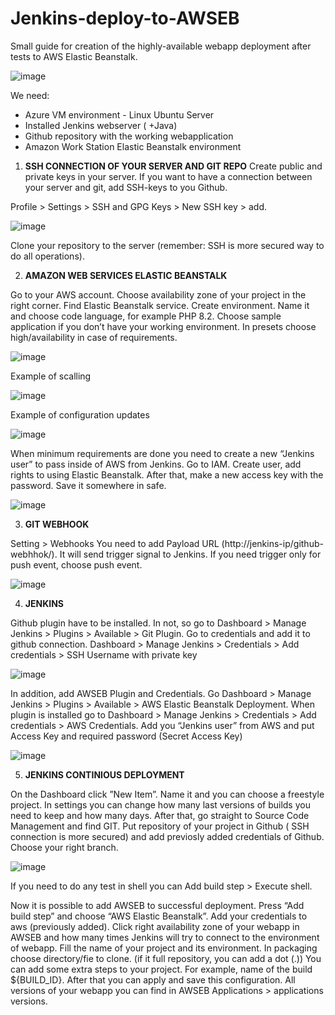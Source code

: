 # Jenkins-deploy-to-AWSEB
Small guide for creation of the highly-available webapp deployment after tests to AWS Elastic Beanstalk.

![image](https://github.com/MrEkoebve/Jenkins-deploy-to-AWSEB/assets/74951744/be9f79fe-08fb-4457-9496-3c2e2c45603d)

We need:
- Azure VM environment - Linux Ubuntu Server
- Installed Jenkins webserver ( +Java)
- Github repository with the working webapplication
- Amazon Work Station Elastic Beanstalk environment

1. **SSH CONNECTION OF YOUR SERVER AND GIT REPO** 
Create public and private keys in your server. If you want to have a connection between your server and git, add SSH-keys to you Github.

Profile > Settings > SSH and GPG Keys > New SSH key > add. 

![image](https://github.com/MrEkoebve/Jenkins-deploy-to-AWSEB/assets/74951744/6aef437d-b12c-4fce-9327-5b75ca81e0f1)

Clone your repository to the server (remember: SSH is more secured way to do all operations). 

2. **AMAZON WEB SERVICES ELASTIC BEANSTALK**

Go to your AWS account. Choose availability zone of your project in the right corner. Find Elastic Beanstalk service. Create environment. Name it and choose code language, for example PHP 8.2. Choose sample application if you don’t have your working environment. In presets choose high/availability in case of requirements.

![image](https://github.com/MrEkoebve/Jenkins-deploy-to-AWSEB/assets/74951744/26094dfb-c578-4ec0-b082-383168f40b03)
 
Example of scalling
 
![image](https://github.com/MrEkoebve/Jenkins-deploy-to-AWSEB/assets/74951744/df752db4-c4dc-4704-824b-2d0215ed01e1)

Example of configuration updates

![image](https://github.com/MrEkoebve/Jenkins-deploy-to-AWSEB/assets/74951744/8c07796e-8a56-4404-ad18-8abf3fbdb6bb)

When minimum requirements are done you need to create a new “Jenkins user” to pass inside of AWS from Jenkins. Go to IAM. Create user, add rights to using Elastic Beanstalk. After that, make a new access key with the password. Save it somewhere in safe.

![image](https://github.com/MrEkoebve/Jenkins-deploy-to-AWSEB/assets/74951744/3824ab1a-9bdd-4aa2-a9ae-ca95f0fdad64)


3. **GIT WEBHOOK**

Setting > Webhooks
You need to add Payload URL (http://jenkins-ip/github-webhhok/). It will send trigger signal to Jenkins. If you need trigger only for push event, choose push event. 

![image](https://github.com/MrEkoebve/Jenkins-deploy-to-AWSEB/assets/74951744/eaa85f96-22e5-460c-bef5-2e9330ed241f)

4. **JENKINS**

Github plugin have to be installed. In not, so go to Dashboard > Manage Jenkins > Plugins > Available > Git Plugin. Go to credentials and add it to github connection. Dashboard > Manage Jenkins > Credentials > Add credentials > SSH Username with private key

![image](https://github.com/MrEkoebve/Jenkins-deploy-to-AWSEB/assets/74951744/1c70687e-4ddb-47e7-8488-441aa0f57454)

In addition, add AWSEB Plugin and Credentials. Go Dashboard > Manage Jenkins > Plugins > Available > AWS Elastic Beanstalk Deployment. When plugin is installed go to Dashboard > Manage Jenkins > Credentials > Add credentials > AWS Credentials. Add you “Jenkins user” from AWS and put Access Key and required password (Secret Access Key)

![image](https://github.com/MrEkoebve/Jenkins-deploy-to-AWSEB/assets/74951744/953487f5-34bf-4497-b8dc-01c878fc8476)

5. **JENKINS CONTINIOUS DEPLOYMENT**

On the Dashboard click ”New Item”. Name it and you can choose a freestyle project. In settings you can change how many last versions of builds you need to keep and how many days. After that, go straight to Source Code Management and find GIT. Put repository of your project in Github ( SSH connection is more secured) and add previosly added credentials of Github. Choose your right branch.

![image](https://github.com/MrEkoebve/Jenkins-deploy-to-AWSEB/assets/74951744/942d6017-4f4d-49fd-81d9-25c5e1fa5d92)

If you need to do any test in shell you can Add build step > Execute shell. 

Now it is possible to add AWSEB to successful deployment. Press “Add build step” and choose “AWS Elastic Beanstalk”. Add your credentials to aws (previously added). Click right availability zone of your webapp in AWSEB and how many times Jenkins will try to connect to the environment of webapp. Fill the name of your project and its environment. In packaging choose directory/fie to clone. (if it full repository, you can add a dot (.)) You can add some extra steps to your project. For example, name of the build ${BUILD_ID}. After that you can apply and save this configuration. All versions of your webapp you can find in AWSEB Applications > applications versions. 
